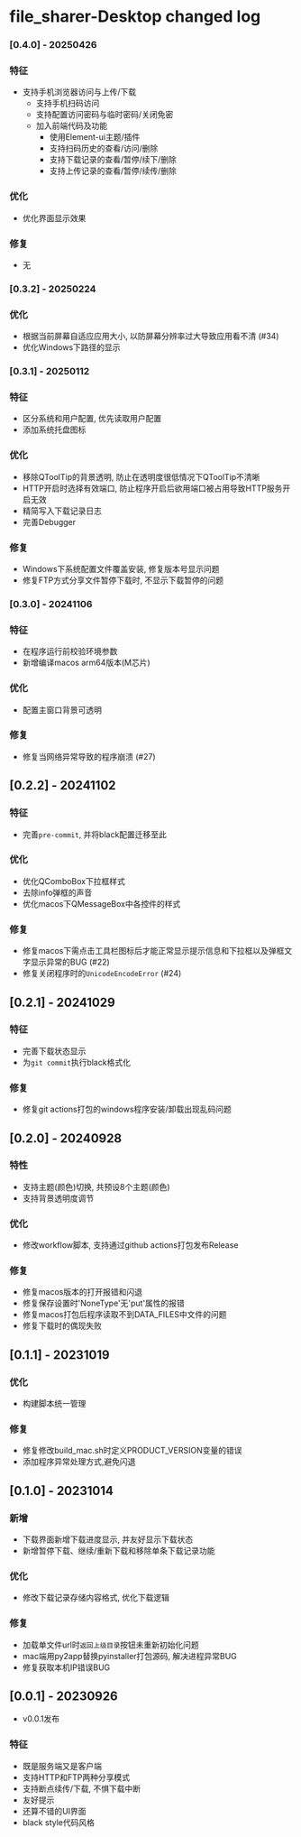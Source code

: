 # file_sharer-Desktop changed log


### [0.4.0] - 20250426
### 特征
- 支持手机浏览器访问与上传/下载
  - 支持手机扫码访问
  - 支持配置访问密码与临时密码/关闭免密
  - 加入前端代码及功能
    - 使用Element-ui主题/插件
    - 支持扫码历史的查看/访问/删除
    - 支持下载记录的查看/暂停/续下/删除
    - 支持上传记录的查看/暂停/续传/删除

### 优化
- 优化界面显示效果

### 修复
- 无

### [0.3.2] - 20250224
### 优化
- 根据当前屏幕自适应应用大小, 以防屏幕分辨率过大导致应用看不清 (#34)
- 优化Windows下路径的显示


### [0.3.1] - 20250112
### 特征
- 区分系统和用户配置, 优先读取用户配置
- 添加系统托盘图标

### 优化
- 移除QToolTip的背景透明, 防止在透明度很低情况下QToolTip不清晰
- HTTP开启时选择有效端口, 防止程序开启后欲用端口被占用导致HTTP服务开启无效
- 精简写入下载记录日志
- 完善Debugger

### 修复
- Windows下系统配置文件覆盖安装, 修复版本号显示问题
- 修复FTP方式分享文件暂停下载时, 不显示下载暂停的问题


### [0.3.0] - 20241106
### 特征
- 在程序运行前校验环境参数
- 新增编译macos arm64版本(M芯片)

### 优化
- 配置主窗口背景可透明

### 修复
- 修复当网络异常导致的程序崩溃 (#27)


## [0.2.2] - 20241102
### 特征
- 完善`pre-commit`, 并将black配置迁移至此

### 优化
- 优化QComboBox下拉框样式
- 去除info弹框的声音
- 优化macos下QMessageBox中各控件的样式

### 修复
- 修复macos下需点击工具栏图标后才能正常显示提示信息和下拉框以及弹框文字显示异常的BUG (#22)
- 修复关闭程序时的`UnicodeEncodeError` (#24)


## [0.2.1] - 20241029
### 特征
- 完善下载状态显示
- 为`git commit`执行black格式化

### 修复
- 修复git actions打包的windows程序安装/卸载出现乱码问题


## [0.2.0] - 20240928
### 特性
- 支持主题(颜色)切换, 共预设8个主题(颜色)
- 支持背景透明度调节

### 优化
- 修改workflow脚本, 支持通过github actions打包发布Release

### 修复
- 修复macos版本的打开报错和闪退
- 修复保存设置时'NoneType'无'put'属性的报错
- 修复macos打包后程序读取不到DATA_FILES中文件的问题
- 修复下载时的偶现失败


## [0.1.1] - 20231019
### 优化
- 构建脚本统一管理

### 修复
- 修复修改build_mac.sh时定义PRODUCT_VERSION变量的错误
- 添加程序异常处理方式,避免闪退


## [0.1.0] - 20231014
### 新增
- 下载界面新增下载进度显示, 并友好显示下载状态
- 新增暂停下载、继续/重新下载和移除单条下载记录功能

### 优化
- 修改下载记录存储内容格式, 优化下载逻辑

### 修复
- 加载单文件url时`返回上级目录`按钮未重新初始化问题
- mac端用py2app替换pyinstaller打包源码, 解决进程异常BUG
- 修复获取本机IP错误BUG


## [0.0.1] - 20230926
* v0.0.1发布
### 特征
- 既是服务端又是客户端
- 支持HTTP和FTP两种分享模式
- 支持断点续传/下载, 不惧下载中断
- 友好提示
- 还算不错的UI界面
- black style代码风格
